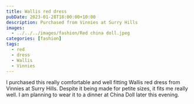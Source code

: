 ```yaml
---
title: Wallis red dress
pubDate: 2023-01-28T18:00:00+10:00
description: Purchased from Vinnies at Surry Hills
images:
  - ../../../images/fashion/Red china doll.jpeg
categories: [fashion]
tags:
  - red
  - dress
  - Wallis
  - Vinnies
---
```


I purchased this really comfortable and well fitting Wallis red dress from Vinnies
at Surry Hills. Despite it being made for petite sizes, it fits me really well.
I am planning to wear it to a dinner at China Doll later this evening.
